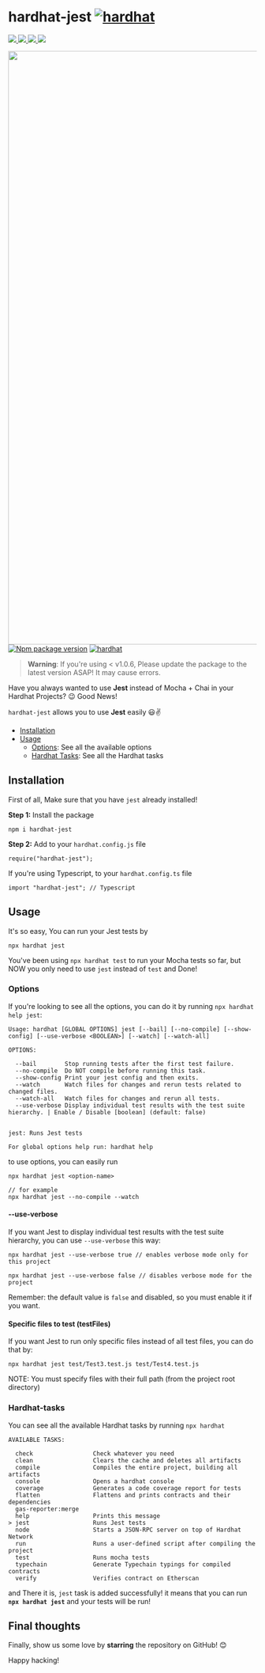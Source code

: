 # hardhat-jest  [![hardhat](https://hardhat.org/buidler-plugin-badge.svg?1)](https://hardhat.org)

<a href="https://npmjs.com/package/hardhat-jest" target="_blank">
	<img src="https://img.shields.io/badge/npm-CB3837?style=for-the-badge&logo=npm&logoColor=white"/>
	<img src="https://img.shields.io/badge/Solidity-e6e6e6?style=for-the-badge&logo=solidity&logoColor=black"/>
	<img src="https://img.shields.io/badge/Jest-C21325?style=for-the-badge&logo=jest&logoColor=white"/>
	<img src="https://img.shields.io/badge/Ethereum-3C3C3D?style=for-the-badge&logo=Ethereum&logoColor=white"/>
</a>

<a style="display: block" target="_blank" href="https://npmjs.com/package/hardhat-jest"><img
    src="hardhat-jest.png"
    width='1200"' /></a>
[![Npm package version](https://badgen.net/npm/v/hardhat-jest)](https://npmjs.com/package/hardhat-jest)
[![hardhat](https://hardhat.org/buidler-plugin-badge.svg?1)](https://hardhat.org/plugins)

> **Warning**:
> If you're using < v1.0.6, Please update the package to the latest version ASAP! It may cause errors.

Have you always wanted to use **Jest** instead of Mocha + Chai in your Hardhat Projects? 😉 Good News!

`hardhat-jest` allows you to use **Jest** easily 😃✌️

-   [Installation](#installation)
-   [Usage](#usage)
    -   [Options](#options): See all the available options
    -   [Hardhat Tasks](#hardhat-tasks): See all the Hardhat tasks

## Installation

First of all, Make sure that you have `jest` already installed!

**Step 1:** Install the package

```
npm i hardhat-jest
```

**Step 2:** Add to your `hardhat.config.js` file

```
require("hardhat-jest");
```

If you're using Typescript, to your `hardhat.config.ts` file

```
import "hardhat-jest"; // Typescript
```

## Usage

It's so easy, You can run your Jest tests by

```
npx hardhat jest
```

You've been using `npx hardhat test` to run your Mocha tests so far, but NOW you only need to use `jest` instead of `test` and Done!

### Options

If you're looking to see all the options, you can do it by running `npx hardhat help jest`:

```shell
Usage: hardhat [GLOBAL OPTIONS] jest [--bail] [--no-compile] [--show-config] [--use-verbose <BOOLEAN>] [--watch] [--watch-all]

OPTIONS:

  --bail       	Stop running tests after the first test failure.
  --no-compile 	Do NOT compile before running this task.
  --show-config	Print your jest config and then exits.
  --watch      	Watch files for changes and rerun tests related to changed files.
  --watch-all  	Watch files for changes and rerun all tests.
  --use-verbose	Display individual test results with the test suite hierarchy. | Enable / Disable [boolean] (default: false)


jest: Runs Jest tests

For global options help run: hardhat help
```

to use options, you can easily run

```shell
npx hardhat jest <option-name>

// for example
npx hardhat jest --no-compile --watch
```

#### --use-verbose

If you want Jest to display individual test results with the test suite hierarchy, you can use `--use-verbose` this way:

```
npx hardhat jest --use-verbose true // enables verbose mode only for this project

npx hardhat jest --use-verbose false // disables verbose mode for the project
```

Remember: the default value is `false` and disabled, so you must enable it if you want.

#### Specific files to test (testFiles)

If you want Jest to run only specific files instead of all test files, you can do that by:

```shell
npx hardhat jest test/Test3.test.js test/Test4.test.js
```

NOTE: You must specify files with their full path (from the project root directory)

### Hardhat-tasks

You can see all the available Hardhat tasks by running `npx hardhat`

```shell
AVAILABLE TASKS:

  check             	Check whatever you need
  clean             	Clears the cache and deletes all artifacts
  compile           	Compiles the entire project, building all artifacts
  console           	Opens a hardhat console
  coverage          	Generates a code coverage report for tests
  flatten           	Flattens and prints contracts and their dependencies
  gas-reporter:merge
  help              	Prints this message
> jest                  Runs Jest tests
  node              	Starts a JSON-RPC server on top of Hardhat Network
  run               	Runs a user-defined script after compiling the project
  test              	Runs mocha tests
  typechain         	Generate Typechain typings for compiled contracts
  verify            	Verifies contract on Etherscan
```

and There it is, `jest` task is added successfully! it means that you can run **`npx hardhat jest`** and your tests will be run!

## Final thoughts

Finally, show us some love by **starring** the repository on GitHub!️ 😊

Happy hacking!
